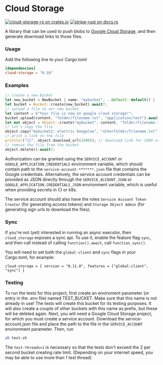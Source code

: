 # Cloud Storage

[![cloud-storage-rs on crates.io](https://img.shields.io/crates/v/cloud-storage.svg)](https://crates.io/crates/cloud-storage)
[![stripe-rust on docs.rs](https://docs.rs/cloud-storage/badge.svg)](https://docs.rs/cloud-storage)

A library that can be used to push blobs to [Google Cloud Storage](https://cloud.google.com/storage/), and then generate download links to those files.
### Usage
Add the following line to your Cargo.toml
```toml
[dependencies]
cloud-storage = "0.10"
```
### Examples
```rust
// create a new Bucket
let new_bucket = NewBucket { name: "mybucket", ..Default::default() }
let bucket = Bucket::create(new_bucket).await?;
// upload a file to our new bucket
let content = b"Your file is now on google cloud storage!";
bucket.upload(content, "folder/filename.txt", "application/text").await?;
let mut object = Object::create("mybucket", content, "folder/filename.txt", "application/text").await?;
// let's copy the file
object.copy("mybucket2: electric boogaloo", "otherfolder/filename.txt").await?;
// print a link to the file
println!("{}", object.download_url(1000)); // download link for 1000 seconds
// remove the file from the bucket
object.delete().await?;
```

Authorization can be granted using the `SERVICE_ACCOUNT` or `GOOGLE_APPLICATION_CREDENTIALS` environment variable, which should contain path to the `service-account-*******.json` file that contains the Google credentials. Alternatively, the service account credentials can be provided as JSON directly through the `SERVICE_ACCOUNT_JSON` or `GOOGLE_APPLICATION_CREDENTIALS_JSON` environment variable, which is useful when providing secrets in CI or k8s.

The service account should also have the roles `Service Account Token Creator` (for generating access tokens) and `Storage Object Admin` (for generating sign urls to download the files).

### Sync
If you're not (yet) interested in running an async executor, then `cloud_storage` exposes a sync api. To use it, enable the feature flag `sync`, and then call instead of calling `function().await`, call `function_sync()`.

You will need to set both the `global-client` and `sync` flags in your Cargo.toml, for example:

```
cloud-storage = { version = "0.11.0", features = ["global-client", "sync"] }
```

### Testing
To run the tests for this project, first create an enviroment parameter (or entry in the .env file) named TEST_BUCKET. Make sure that this name is not already in use! The tests will create this bucket for its testing purposes. It will also create a couple of other buckets with this name as prefix, but these will be deleted again. Next, you will need a Google Cloud Storage project, for which you must create a service account. Download the service-account.json file and place the path to the file in the `SERVICE_ACCOUNT` environment parameter. Then, run
```bash
sh test.sh
```
The `test-threads=1` is necessary so that the tests don't exceed the 2 per second bucket creating rate limit. (Depending on your internet speed, you may be able to use more than 1 test thread)

